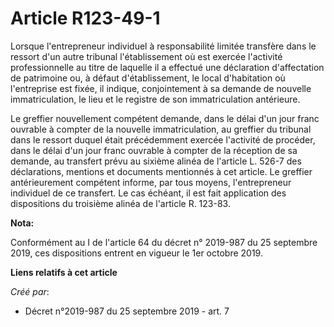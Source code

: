# Article R123-49-1

Lorsque l'entrepreneur individuel à responsabilité limitée transfère dans le ressort d'un autre tribunal l'établissement où
est exercée l'activité professionnelle au titre de laquelle il a effectué une déclaration d'affectation de patrimoine ou, à
défaut d'établissement, le local d'habitation où l'entreprise est fixée, il indique, conjointement à sa demande de nouvelle
immatriculation, le lieu et le registre de son immatriculation antérieure.

Le greffier nouvellement compétent demande, dans le délai d'un jour franc ouvrable à compter de la nouvelle immatriculation,
au greffier du tribunal dans le ressort duquel était précédemment exercée l'activité de procéder, dans le délai d'un jour
franc ouvrable à compter de la réception de sa demande, au transfert prévu au sixième alinéa de l'article L. 526-7 des
déclarations, mentions et documents mentionnés à cet article. Le greffier antérieurement compétent informe, par tous moyens,
l'entrepreneur individuel de ce transfert. Le cas échéant, il est fait application des dispositions du troisième alinéa de
l'article R. 123-83.

**Nota:**

Conformément au I de l'article 64 du décret n° 2019-987 du 25 septembre 2019, ces dispositions entrent en vigueur le 1er
octobre 2019.

**Liens relatifs à cet article**

_Créé par_:

  - Décret n°2019-987 du 25 septembre 2019 - art. 7
